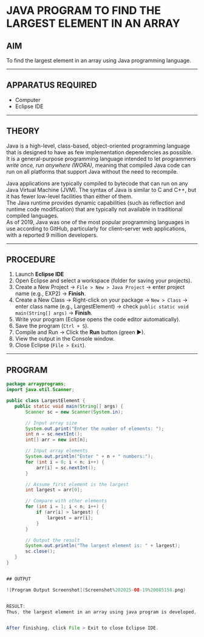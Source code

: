 # JAVA PROGRAM TO FIND THE LARGEST ELEMENT IN AN ARRAY

## AIM
To find the largest element in an array using Java programming language.

---

## APPARATUS REQUIRED
- Computer  
- Eclipse IDE  

---

## THEORY
Java is a high-level, class-based, object-oriented programming language that is designed to have as few implementation dependencies as possible.  
It is a general-purpose programming language intended to let programmers *write once, run anywhere (WORA)*, meaning that compiled Java code can run on all platforms that support Java without the need to recompile.

Java applications are typically compiled to bytecode that can run on any Java Virtual Machine (JVM). The syntax of Java is similar to C and C++, but it has fewer low-level facilities than either of them.  
The Java runtime provides dynamic capabilities (such as reflection and runtime code modification) that are typically not available in traditional compiled languages.  
As of 2019, Java was one of the most popular programming languages in use according to GitHub, particularly for client–server web applications, with a reported 9 million developers.

---

## PROCEDURE
1. Launch **Eclipse IDE**  
2. Open Eclipse and select a workspace (folder for saving your projects).  
3. Create a New Project → `File > New > Java Project` → enter project name (e.g., EXP2) → **Finish**.  
4. Create a New Class → Right-click on your package → `New > Class` → enter class name (e.g., LargestElement) → check `public static void main(String[] args)` → **Finish**.  
5. Write your program (Eclipse opens the code editor automatically).  
6. Save the program (`Ctrl + S`).  
7. Compile and Run → Click the **Run** button (green ▶).  
8. View the output in the Console window.  
9. Close Eclipse (`File > Exit`).  

---

## PROGRAM
```java
package arrayprograms;
import java.util.Scanner;

public class LargestElement {
   public static void main(String[] args) {
       Scanner sc = new Scanner(System.in);

       // Input array size
       System.out.print("Enter the number of elements: ");
       int n = sc.nextInt();
       int[] arr = new int[n];

       // Input array elements
       System.out.println("Enter " + n + " numbers:");
       for (int i = 0; i < n; i++) {
           arr[i] = sc.nextInt();
       }

       // Assume first element is the largest
       int largest = arr[0];

       // Compare with other elements
       for (int i = 1; i < n; i++) {
           if (arr[i] > largest) {
               largest = arr[i];
           }
       }

       // Output the result
       System.out.println("The largest element is: " + largest);
       sc.close();
   }
}


## OUTPUT

![Program Output Screenshot](Screenshot%202025-08-19%20085158.png)


RESULT:
Thus, the largest element in an array using java program is developed, and the output is verified.


After finishing, click File > Exit to close Eclipse IDE.

